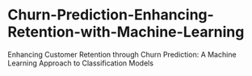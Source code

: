 # Churn-Prediction-Enhancing-Retention-with-Machine-Learning
Enhancing Customer Retention through Churn Prediction: A Machine Learning Approach to Classification Models
